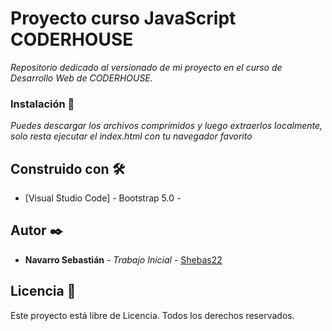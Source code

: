 # Proyecto curso JavaScript CODERHOUSE

_Repositorio dedicado al versionado de mi proyecto en el curso de Desarrollo Web de CODERHOUSE._


### Instalación 🔧

_Puedes descargar los archivos comprimidos y luego extraerlos localmente, solo resta ejecutar el index.html con tu navegador favorito_


## Construido con 🛠️

* [Visual Studio Code] - Bootstrap 5.0 - 


## Autor ✒️

* **Navarro Sebastián** - *Trabajo Inicial* - [Shebas22](https://github.com/Shebas22)



## Licencia 📄

Este proyecto está libre de Licencia. Todos los derechos reservados.


